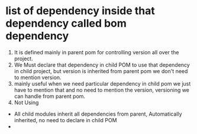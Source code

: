# <dependencyManagement> list of dependency </dependencyManagement> inside that dependency called bom dependency
1. It is defined mainly in parent pom for controlling version all over the project. 
2. We Must declare that dependency in child POM to use that dependency in child project,
   but version is inherited from parent pom we don't need to mention version.
3. mainly useful when we need particular dependency in child pom we just have to mention that and 
   no need to mention the version, versioning we can handle from parent pom.
4. Not Using <dependencyManagement>
- All child modules inherit all dependencies from parent, Automatically inherited, no need to declare in child POM
- 